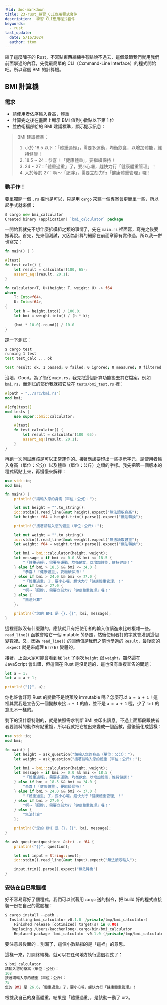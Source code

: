 ```yaml
---
＃id: doc-markdown
title: 23-rust_練習_CLI應用程式套件
description: _練習_CLI應用程式套件
keywords:
  - rust
last_update:
  date: 5/16/2024
  author: ttom
---
```

練了這麼陣子的 Rust，不寫點東西練練手有點說不過去，這個章節我們就用我們前面學過的內容，先從最簡單的 CLI（Command-Line Interface）的程式開始吧。所以寫個 BMI 的計算機。

BMI 計算機
-------

### 需求

-   請使用者依序輸入身高，體重
-   計算完之後在畫面上顯示 BMI 值到小數點以下第 1 位
-   並依衛福部給的 BMI 建議標準，顯示提示訊息：

> BMI 建議標準：
> 
> 1.  小於 18.5 以下：「體重過輕」，需要多運動，均衡飲食，以增加體能，維持健康！
> 2.  18.5 ~ 24：恭喜！「健康體重」，要繼續保持！
> 3.  24 ~ 27：「體重過重」了，要小心囉，趕快力行「健康體重管理」！
> 4.  大於等於 27：啊～「肥胖」，需要立刻力行「健康體重管理」囉！

### 動手作！

要單獨開一個 `.rs` 檔也是可以，只是用 `cargo` 來建一個專案會更簡單一些，所以起手式就來個：

```go
$ cargo new bmi_calculator
Created binary (application) `bmi_calculator` package
```

一開始我就先不想什麼拆模組之類的事情了，先在 `main.rs` 裡面寫，寫完之後要搬再說。首先，先來個測試，又因為計算的細節在前面章節有實作過，所以我一併也寫完：

```rust
fn main() { }

#[test]
fn test_calc() {
    let result = calculator(180, 65);
    assert_eq!(result, 20.1);
}

fn calculator<T, U>(height: T, weight: U) -> f64
where
    T: Into<f64>,
    U: Into<f64>,
{
    let h = height.into() / 100.0;
    let bmi = weight.into() / (h * h);

    (bmi * 10.0).round() / 10.0
}

```

跑一下測試：

```bash
$ cargo test
running 1 test
test test_calc ... ok

test result: ok. 1 passed; 0 failed; 0 ignored; 0 measured; 0 filtered out; finished in 0.00s
```

沒壞，Good。為了簡化 `main.rs`，我先把這個計算功能搬去其它檔案，例如 `bmi.rs`，而測試的部份我就把它放在 `tests/bmi_test.rs` 裡：

```rust
#[path = "../src/bmi.rs"]
mod bmi;

#[cfg(test)]
mod tests {
    use super::bmi::calculator;

    #[test]
    fn test_calculator() {
        let result = calculator(180, 65);
        assert_eq!(result, 20.1);
    }
}

```

再跑一次測試應該是可以正常運作的。接著應該要印出一些提示字元，請使用者輸入身高（單位：公分）以及體重（單位：公斤）之類的字樣。我先把第一個版本的程式碼貼上來，再慢慢來解釋：

```rust
use std::io;
mod bmi;

fn main() {
    println!("請輸入您的身高（單位：公分）：");

    let mut height = "".to_string();
    io::stdin().read_line(&mut height).expect("無法讀取身高");
    let height: f64 = height.trim().parse().expect("無法轉換");

    println!("接著請輸入您的體重（單位：公斤）：");

    let mut weight = "".to_string();
    io::stdin().read_line(&mut weight).expect("無法讀取體重");
    let weight: f64 = weight.trim().parse().expect("無法轉換");

    let bmi = bmi::calculator(height, weight);
    let message = if bmi >= 0.0 && bmi <= 18.5 {
        "「體重過輕」，需要多運動，均衡飲食，以增加體能，維持健康！"
    } else if bmi > 18.5 && bmi <= 24.0 {
        "恭喜！「健康體重」，要繼續保持！"
    } else if bmi > 24.0 && bmi <= 27.0 {
        "「體重過重」了，要小心囉，趕快力行「健康體重管理」！"
    } else if bmi > 27.0 {
        "啊～「肥胖」，需要立刻力行「健康體重管理」囉！"
    } else {
        "無法計算"
    };

    println!("您的 BMI 是 {}，{}", bmi, message);
}

```

這裡應該沒有什麼難的，應該就只有把使用者的輸入值讀進來比較複雜一些。`read_line()` 函數會給它一個 mutable 的參照，然後使用者打的字就會灌到這個變數裡。又，因為 `read_line()` 的回傳值是我們之前也學過的 `Result`，最後面的 `.expect` 就是來處理 `Err(E)` 變體的。

接著，上面大家可能會看到我 `let` 了兩次 `height` 跟 `weight`，雖然這在 JavaScript 會出錯，但這個在 Rust 是沒問題的，這也沒有重複宣告的問題：

```rust
let a = 1;
let a = a + 1;

println!("{}", a);

```

你也許會好奇 Rust 的變數不是說預設 immutable 嗎？怎麼可以 `a = a + 1`！這裡其實我是宣告另一個變數來接 `a + 1` 的值，並不是 `a = a + 1` 喔，少了 `let` 的意思不一樣的。

剩下的沒什麼特別的，就是依照需求判斷 BMI 並印出訊息。不過上面那段跟使者者要資料的動作有點重複，所以我就把它拉出來變成一個函數，最後簡化成這樣：

```rust
use std::io;
mod bmi;

fn main() {
    let height = ask_question("請輸入您的身高（單位：公分）：");
    let weight = ask_question("接著請輸入您的體重（單位：公斤）：");

    let bmi = bmi::calculator(height, weight);
    let message = if bmi >= 0.0 && bmi <= 18.5 {
        "「體重過輕」，需要多運動，均衡飲食，以增加體能，維持健康！"
    } else if bmi > 18.5 && bmi <= 24.0 {
        "恭喜！「健康體重」，要繼續保持！"
    } else if bmi > 24.0 && bmi <= 27.0 {
        "「體重過重」了，要小心囉，趕快力行「健康體重管理」！"
    } else if bmi > 27.0 {
        "啊～「肥胖」，需要立刻力行「健康體重管理」囉！"
    } else {
        "無法計算"
    };

    println!("您的 BMI 是 {}，{}", bmi, message);
}

fn ask_question(question: &str) -> f64 {
    println!("{}", question);

    let mut input = String::new();
    io::stdin().read_line(&mut input).expect("無法讀取輸入");

    input.trim().parse().expect("無法轉換")
}

```

### 安裝在自已電腦裡

好不容易寫好了個程式，我們可以試著用 `cargo` 送的指令，把 build 好的程式直接裝一份在自己的電腦裡：

```swift
$ cargo install --path .
  Installing bmi_calculator v0.1.0 (/private/tmp/bmi_calculator)
    Finished release [optimized] target(s) in 0.00s
   Replacing /Users/kaochenlong/.cargo/bin/bmi_calculator
    Replaced package `bmi_calculator v0.1.0 (/private/tmp/bmi_calculator)` with `bmi_calculator v0.1.0 (/private/tmp/bmi_calculator)` (executable `bmi_calculator`)

```

要注意最後面的 `.` 別漏了，這個小數點指的是「這裡」的意思。

這樣一來，打開終端機，就可以在任何地方執行這個程式了：

```ruby
$ bmi_calculator
請輸入您的身高（單位：公分）：
168
接著請輸入您的體重（單位：公斤）：
75
您的 BMI 是 26.6，「體重過重」了，要小心囉，趕快力行「健康體重管理」！

```

根據我自己的身高體重，結果是「體重過重」，是該動一動了 orz。


